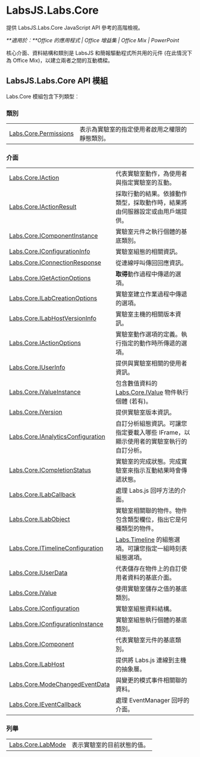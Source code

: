 
# <a name="labsjs.labs.core"></a>LabsJS.Labs.Core
提供 LabsJS.Labs.Core JavaScript API 參考的高階檢視。

 _**適用於︰**Office 的應用程式 | Office 增益集 | Office Mix | PowerPoint_

核心介面、資料結構和類別是 LabsJS 和簡報驅動程式所共用的元件 (在此情況下為 Office Mix)，以建立兩者之間的互動橋樑。

## <a name="labsjs.labs.core-api-module"></a>LabsJS.Labs.Core API 模組

Labs.Core 模組包含下列類型︰


### <a name="classes"></a>類別


|||
|:-----|:-----|
|[Labs.Core.Permissions](../../reference/office-mix/labs.core.permissions.md)|表示為實驗室的指定使用者啟用之權限的靜態類別。|

### <a name="interfaces"></a>介面


|||
|:-----|:-----|
|[Labs.Core.IAction](../../reference/office-mix/labs.core.iaction.md)|代表實驗室動作，為使用者與指定實驗室的互動。|
|[Labs.Core.IActionResult](../../reference/office-mix/labs.core.iactionresult.md)|採取行動的結果。依據動作類型，採取動作時，結果將由伺服器設定或由用戶端提供。|
|[Labs.Core.IComponentInstance](../../reference/office-mix/labs.core.icomponentinstance.md)|實驗室元件之執行個體的基底類別。|
|[Labs.Core.IConfigurationInfo](../../reference/office-mix/labs.core.iconfigurationinfo.md)|實驗室組態的相關資訊。|
|[Labs.Core.IConnectionResponse](../../reference/office-mix/labs.core.iconnectionresponse.md)|從連線呼叫傳回回應資訊。|
|[Labs.Core.IGetActionOptions](../../reference/office-mix/labs.core.igetactionoptions.md)|**取得**動作過程中傳遞的選項。|
|[Labs.Core.ILabCreationOptions](../../reference/office-mix/labs.core.ilabcreationoptions.md)|實驗室建立作業過程中傳遞的選項。|
|[Labs.Core.ILabHostVersionInfo](../../reference/office-mix/labs.core.ilabhostversioninfo.md)|實驗室主機的相關版本資訊。|
|[Labs.Core.IActionOptions](../../reference/office-mix/labs.core.iactionoptions.md)|實驗室動作選項的定義。執行指定的動作時所傳遞的選項。|
|[Labs.Core.IUserInfo](../../reference/office-mix/labs.core.iuserinfo.md)|提供與實驗室相關的使用者資訊。|
|[Labs.Core.IValueInstance](../../reference/office-mix/labs.core.ivalueinstance.md)|包含數值資料的 [Labs.Core.IValue](../../reference/office-mix/labs.core.ivalue.md) 物件執行個體 (若有)。|
|[Labs.Core.IVersion](../../reference/office-mix/labs.core.iversion.md)|提供實驗室版本資訊。|
|[Labs.Core.IAnalyticsConfiguration](../../reference/office-mix/labs.core.ianalyticsconfiguration.md)|自訂分析組態資訊。可讓您指定要載入哪些 IFrame，以顯示使用者的實驗室執行的自訂分析。|
|[Labs.Core.ICompletionStatus](../../reference/office-mix/labs.core.icompletionstatus.md)|實驗室的完成狀態。完成實驗室來指示互動結果時會傳遞狀態。|
|[Labs.Core.ILabCallback](../../reference/office-mix/labs.core.ilabcallback.md)|處理 Labs.js 回呼方法的介面。|
|[Labs.Core.ILabObject](../../reference/office-mix/labs.core.ilabobject.md)|實驗室相關聯的物件。物件包含類型欄位，指出它是何種類型的物件。|
|[Labs.Core.ITimelineConfiguration](../../reference/office-mix/labs.core.itimelineconfiguration.md)|[Labs.Timeline](../../reference/office-mix/labs.timeline.md) 的組態選項。可讓您指定一組時刻表組態選項。|
|[Labs.Core.IUserData](../../reference/office-mix/labs.core.iuserdata.md)|代表儲存在物件上的自訂使用者資料的基底介面。|
|[Labs.Core.IValue](../../reference/office-mix/labs.core.ivalue.md)|使用實驗室儲存之值的基底類別。|
|[Labs.Core.IConfiguration](../../reference/office-mix/labs.core.iconfiguration.md)|實驗室組態資料結構。|
|[Labs.Core.IConfigurationInstance](../../reference/office-mix/labs.core.iconfigurationinstance.md)|實驗室組態執行個體的基底類別。|
|[Labs.Core.IComponent](../../reference/office-mix/labs.core.icomponent.md)|代表實驗室元件的基底類別。|
|[Labs.Core.ILabHost](../../reference/office-mix/labs.core.ilabhost.md)|提供將 Labs.js 連線到主機的抽象層。|
|[Labs.Core.ModeChangedEventData](../../reference/office-mix/labs.core.modechangedeventdata.md)|與變更的模式事件相關聯的資料。|
|[Labs.Core.IEventCallback](../../reference/office-mix/labs.core.ieventcallback.md)|處理 EventManager 回呼的介面。|

### <a name="enumerations"></a>列舉


|||
|:-----|:-----|
|[Labs.Core.LabMode](../../reference/office-mix/labs.core.labmode.md)|表示實驗室的目前狀態的值。|
